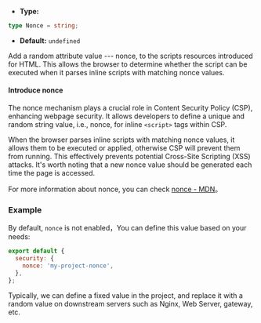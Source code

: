 - **Type:**

```ts
type Nonce = string;
```

- **Default:** `undefined`

Add a random attribute value --- nonce, to the scripts resources introduced for HTML. This allows the browser to determine whether the script can be executed when it parses inline scripts with matching nonce values.

#### Introduce nonce

The nonce mechanism plays a crucial role in Content Security Policy (CSP), enhancing webpage security. It allows developers to define a unique and random string value, i.e., nonce, for inline `<script>` tags within CSP.

When the browser parses inline scripts with matching nonce values, it allows them to be executed or applied, otherwise CSP will prevent them from running. This effectively prevents potential Cross-Site Scripting (XSS) attacks. It's worth noting that a new nonce value should be generated each time the page is accessed.

For more information about nonce, you can check [nonce - MDN](https://developer.mozilla.org/en-US/docs/Web/HTML/Global_attributes/nonce)。

### Example

By default, `nonce` is not enabled，You can define this value based on your needs:

```js
export default {
  security: {
    nonce: 'my-project-nonce',
  },
};
```

Typically, we can define a fixed value in the project, and replace it with a random value on downstream servers such as Nginx, Web Server, gateway, etc.
